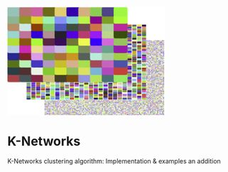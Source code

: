 ![alt text](/images/K-Nets4.png)
# K-Networks
K-Networks clustering algorithm: Implementation &amp; examples
an addition 
